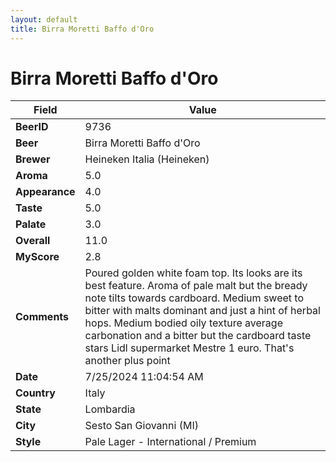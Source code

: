 ```yaml
---
layout: default
title: Birra Moretti Baffo d'Oro
---
```


# Birra Moretti Baffo d'Oro

| Field         | Value     |
|---------------|-----------|
| **BeerID** | 9736 |
| **Beer** | Birra Moretti Baffo d'Oro |
| **Brewer** | Heineken Italia (Heineken) |
| **Aroma** | 5.0 |
| **Appearance** | 4.0 |
| **Taste** | 5.0 |
| **Palate** | 3.0 |
| **Overall** | 11.0 |
| **MyScore** | 2.8 |
| **Comments** | Poured golden white foam top.  Its looks are its best feature.  Aroma of pale malt but the bready note tilts towards cardboard.  Medium sweet to bitter with malts dominant and just a hint of herbal hops. Medium bodied oily texture average carbonation and a bitter but the cardboard taste stars  Lidl supermarket Mestre 1 euro. That's another plus point  |
| **Date** | 7/25/2024 11:04:54 AM |
| **Country** | Italy |
| **State** | Lombardia |
| **City** | Sesto San Giovanni &#40;MI&#41; |
| **Style** | Pale Lager - International / Premium |
